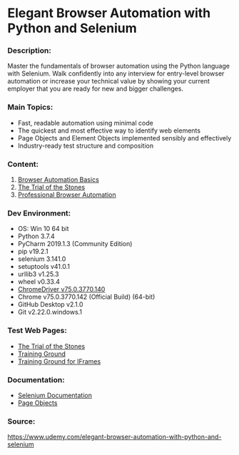 # Elegant Browser Automation with Python and Selenium

### Description:<br/>
Master the fundamentals of browser automation using the Python language with Selenium. Walk confidently into any interview for entry-level browser automation or increase your technical value by showing your current employer that you are ready for new and bigger challenges.

### Main Topics:<br/>
- Fast, readable automation using minimal code<br/>
- The quickest and most effective way to identify web elements<br/>
- Page Objects and Element Objects implemented sensibly and effectively<br/>
- Industry-ready test structure and composition<br/>

### Content:<br/>

1. [Browser Automation Basics](https://github.com/ikostan/ElegantBrowserAutomationWithPythonAndSelenium/tree/master/browser_automation_basics)
2. [The Trial of the Stones](https://github.com/ikostan/ElegantBrowserAutomationWithPythonAndSelenium/tree/master/trial_of_the_stones)
3. [Professional Browser Automation](https://github.com/ikostan/ElegantBrowserAutomationWithPythonAndSelenium/tree/master/professional_browser_automation)

### Dev Environment:<br/>
- OS: Win 10 64 bit<br/>
- Python 3.7.4<br/>
- PyCharm 2019.1.3 (Community Edition)<br/>
- pip v19.2.1<br/>
- selenium 3.141.0<br/>
- setuptools v41.0.1<br/>
- urllib3 v1.25.3<br/>
- wheel v0.33.4<br/>
- [ChromeDriver v75.0.3770.140](https://chromedriver.storage.googleapis.com/index.html?path=75.0.3770.140/)<br/>
- Chrome v75.0.3770.142 (Official Build) (64-bit)<br/>
- GitHub Desktop v2.1.0<br/>
- Git v2.22.0.windows.1<br/>

### Test Web Pages:<br/>
- [The Trial of the Stones](https://techstepacademy.com/trial-of-the-stones)<br/>
- [Training Ground](https://techstepacademy.com/training-ground)<br/>
- [Training Ground for IFrames](https://techstepacademy.com/iframe-training)

### Documentation:<br/>
- [Selenium Documentation](https://seleniumhq.github.io/selenium/docs/api/py/api.html)
- [Page Objects](https://selenium-python.readthedocs.io/page-objects.html)

### Source:<br/>
https://www.udemy.com/elegant-browser-automation-with-python-and-selenium
